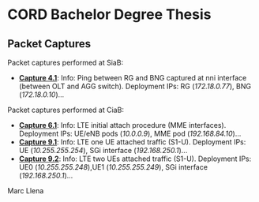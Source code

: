 # CORD Bachelor Degree Thesis

## Packet Captures
Packet captures performed at SiaB:
* [**Capture 4.1**](https://github.com/marcllena/cord-packet-captures/blob/main/Capt_4-1_RG-BNG-pings.pcap):
Info: Ping between RG and BNG captured at nni interface (between OLT and AGG switch). Deployment IPs: RG (*172.18.0.77*), BNG (*172.18.0.10*)...

Packet captures performed at CiaB:
* [**Capture 6.1**](https://github.com/marcllena/cord-packet-captures/blob/main/Capt_6-1_LTE-attach.pcap):
Info: LTE initial attach procedure (MME interfaces). Deployment IPs: UE/eNB pods (*10.0.0.9*), MME pod (*192.168.84.10*)...
* [**Capture 9.1**](https://github.com/marcllena/cord-packet-captures/blob/main/Capt_9-1_LTE-1UE.pcap):
Info: LTE one UE attached traffic (S1-U). Deployment IPs: UE (*10.255.255.254*), SGi interface (*192.168.250.1*)...
* [**Capture 9.2**](https://github.com/marcllena/cord-packet-captures/blob/main/Capt_9-2_LTE-2UE.pcap):
Info: LTE two UEs attached traffic (S1-U). Deployment IPs: UE0 (*10.255.255.248*),UE1 (*10.255.255.249*), SGi interface (*192.168.250.1*)...

Marc Llena

